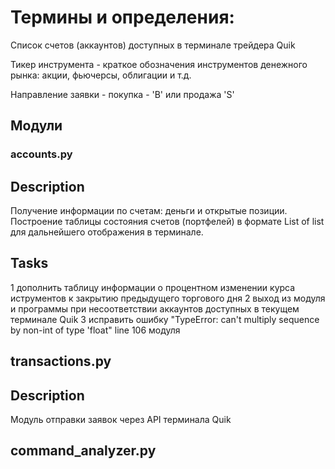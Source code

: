 # Термины и определения:

Список счетов (аккаунтов) доступных в терминале трейдера Quik

Тикер инструмента - краткое обозначения инструментов денежного рынка: акции, фьючерсы, облигации и т.д.

Направление заявки - покупка - 'B' или продажа 'S'


## Модули

### accounts.py

## Description
Получение информации по счетам: деньги и открытые позиции.
Построение таблицы состояния счетов (портфелей) в формате List of list для дальнейшего отображения в терминале.

## Tasks
1 дополнить таблицу информации о процентном изменении курса иструментов к закрытию предыдущего торгового дня
2 выход из модуля и программы при несоответствии аккаунтов доступных в текущем терминале Quik
3 исправить ошибку "TypeError: can't multiply sequence by non-int of type 'float" line 106 модуля 

## transactions.py

## Description
Модуль отправки заявок через API терминала Quik

## command_analyzer.py


